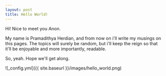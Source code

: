 ```yaml
---
layout: post
title: Hello World!
---
```


Hi! Nice to meet you Anon.

My name is Pramadithya Herdian, and from now on i'll write my musings on this pages. The topics will surely be random,
but i'll keep the reign so that it'll be enjoyable and more importantly, readable.

So, yeah. Hope we'll get along.

![_config.yml]({{ site.baseurl }}/images/hello_world.png)
